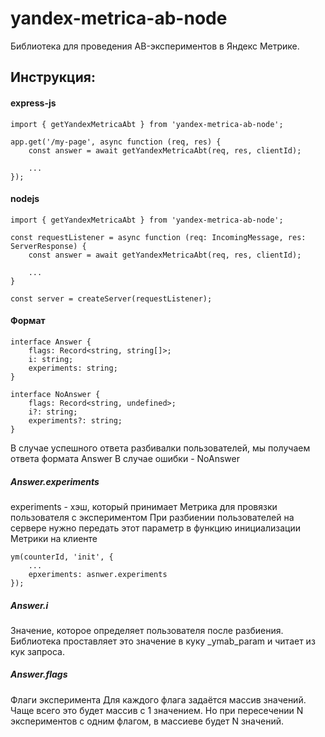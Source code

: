 # yandex-metrica-ab-node

Библиотека для проведения AB-экспериментов в Яндекс Метрике.

## Инструкция:
#### express-js
```
import { getYandexMetricaAbt } from 'yandex-metrica-ab-node';

app.get('/my-page', async function (req, res) {
    const answer = await getYandexMetricaAbt(req, res, clientId);

    ...
});
```

#### nodejs
```
import { getYandexMetricaAbt } from 'yandex-metrica-ab-node';

const requestListener = async function (req: IncomingMessage, res: ServerResponse) {
    const answer = await getYandexMetricaAbt(req, res, clientId);

    ...
}

const server = createServer(requestListener);
```

#### Формат
```
interface Answer {
    flags: Record<string, string[]>;
    i: string;
    experiments: string;
}

interface NoAnswer {
    flags: Record<string, undefined>;
    i?: string;
    experiments?: string;
}
```
В случае успешного ответа разбивалки пользователей, мы получаем ответа формата Answer
В случае ошибки - NoAnswer


##### Answer.experiments
experiments - хэш, который принимает Метрика для провязки пользователя с экспериментом
При разбиении пользователей на сервере нужно передать этот параметр в функцию инициализации Метрики на клиенте
```
ym(counterId, 'init', {
    ...
    epxeriments: asnwer.experiments
});
```

##### Answer.i
Значение, которое определяет пользователя после разбиения.
Библиотека проставляет это значение в куку _ymab_param и читает из кук запроса.

##### Answer.flags
Флаги эксперимента
Для каждого флага задаётся массив значений.
Чаще всего это будет массив с 1 значением.
Но при пересечении N экспериментов с одним флагом, в массиеве будет N значений.
